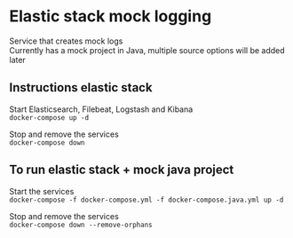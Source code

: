 # Elastic stack mock logging

Service that creates mock logs  
Currently has a mock project in Java, multiple source options will be added later

## Instructions elastic stack 

Start Elasticsearch, Filebeat, Logstash and Kibana  
`docker-compose up -d`

Stop and remove the services  
`docker-compose down`

## To run elastic stack + mock java project

Start the services  
`docker-compose -f docker-compose.yml -f docker-compose.java.yml up -d`

Stop and remove the services  
`docker-compose down --remove-orphans`